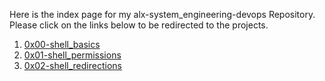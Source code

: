 Here is the index page for my alx-system_engineering-devops Repository. Please click on the links below to be redirected to the projects.
1.	[0x00-shell_basics](https://github.com/seyiadekoya/alx-system_engineering-devops/tree/master/0x00-shell_basics)
2.	[0x01-shell_permissions](https://github.com/seyiadekoya/alx-system_engineering-devops/tree/master/0x01-shell_permissions)
3.	[0x02-shell_redirections](https://github.com/seyiadekoya/alx-system_engineering-devops/tree/master/0x02-shell_redirections)
